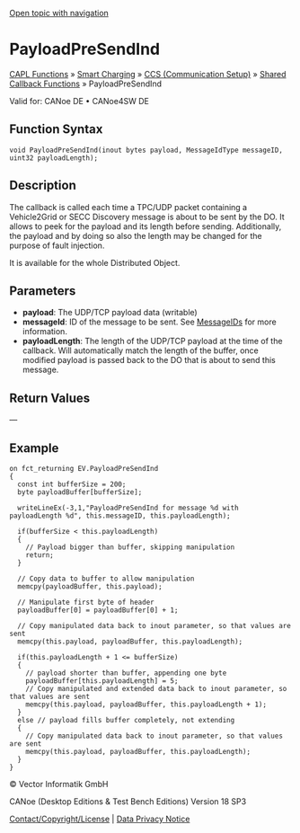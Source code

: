 [Open topic with navigation](../../../../../CANoeDEFamily.htm#Topics/CAPLFunctions/SmartCharging/Callbacks/CAPLfunctionCCSPayloadPreSendInd.md)

# PayloadPreSendInd

[CAPL Functions](../../CAPLfunctions.md) » [Smart Charging](../CAPLFunctionsSmartChargingOverview.md) » [CCS (Communication Setup)](../CAPLFunctionsSmartChargingOverview.md#BMCCS) » [Shared Callback Functions](../CAPLFunctionsSmartChargingOverview.md#CCSCallback) » PayloadPreSendInd

Valid for:  CANoe DE • CANoe4SW DE

## Function Syntax

```plaintext
void PayloadPreSendInd(inout bytes payload, MessageIdType messageID, uint32 payloadLength);
```

## Description

The callback is called each time a TPC/UDP packet containing a Vehicle2Grid or SECC Discovery message is about to be sent by the DO. It allows to peek for the payload and its length before sending. Additionally, the payload and by doing so also the length may be changed for the purpose of fault injection.

It is available for the whole Distributed Object.

## Parameters

- **payload**: The UDP/TCP payload data (writable)
- **messageId**: ID of the message to be sent. See [MessageIDs](SCC_MessageID.md) for more information.
- **payloadLength**: The length of the UDP/TCP payload at the time of the callback. Will automatically match the length of the buffer, once modified payload is passed back to the DO that is about to send this message.

## Return Values

—

## Example

```plaintext
on fct_returning EV.PayloadPreSendInd
{
  const int bufferSize = 200;
  byte payloadBuffer[bufferSize];

  writeLineEx(-3,1,"PayloadPreSendInd for message %d with payloadLength %d", this.messageID, this.payloadLength);

  if(bufferSize < this.payloadLength)
  {
    // Payload bigger than buffer, skipping manipulation
    return;
  }

  // Copy data to buffer to allow manipulation
  memcpy(payloadBuffer, this.payload);

  // Manipulate first byte of header
  payloadBuffer[0] = payloadBuffer[0] + 1;

  // Copy manipulated data back to inout parameter, so that values are sent
  memcpy(this.payload, payloadBuffer, this.payloadLength);

  if(this.payloadLength + 1 <= bufferSize)
  {
    // payload shorter than buffer, appending one byte
    payloadBuffer[this.payloadLength] = 5;
    // Copy manipulated and extended data back to inout parameter, so that values are sent
    memcpy(this.payload, payloadBuffer, this.payloadLength + 1);
  }
  else // payload fills buffer completely, not extending
  {
    // Copy manipulated data back to inout parameter, so that values are sent
    memcpy(this.payload, payloadBuffer, this.payloadLength);
  }
}
```

© Vector Informatik GmbH

CANoe (Desktop Editions & Test Bench Editions) Version 18 SP3

[Contact/Copyright/License](../../../Shared/ContactCopyrightLicense.md) | [Data Privacy Notice](https://www.vector.com/int/en/company/get-info/privacy-policy/)